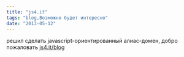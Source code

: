 ```yaml
---
title: "js4.it"
tags: "blog,Возможно будет интересно"
date: "2013-05-12"
---
```


решил сделать javascript-ориентированный алиас-домен, добро пожаловать [js4.it/blog](https://js4.it/blog)
